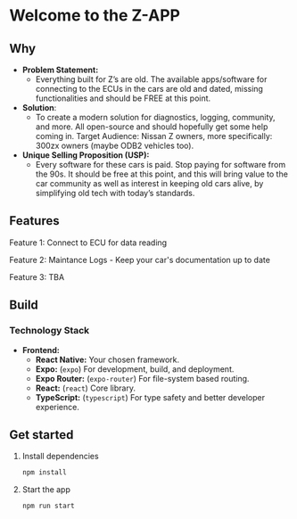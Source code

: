 # Welcome to the Z-APP

## Why

- **Problem Statement:**
    - Everything built for Z’s are old. The available apps/software for connecting to the ECUs in the cars are old and dated, missing functionalities and should be FREE at this point.
- **Solution**:
    - To create a modern solution for diagnostics, logging, community, and more. All open-source and should hopefully get some help coming in.
    Target Audience: Nissan Z owners, more specifically: 300zx owners (maybe ODB2 vehicles too).
- **Unique Selling Proposition (USP):**
    - Every software for these cars is paid. Stop paying for software from the 90s. It should be free at this point, and this will bring value to the car community as well as interest in keeping old cars alive, by simplifying old tech with today’s standards.

## Features

Feature 1: Connect to ECU for data reading

Feature 2: Maintance Logs - Keep your car's documentation up to date

Feature 3: TBA

## Build

### Technology Stack

- **Frontend:**
    - **React Native:** Your chosen framework.
    - **Expo:** (`expo`) For development, build, and deployment.
    - **Expo Router:** (`expo-router`) For file-system based routing.
    - **React:** (`react`) Core library.
    - **TypeScript:** (`typescript`) For type safety and better developer experience.
    
## Get started

1. Install dependencies

   ```bash
   npm install
   ```

2. Start the app

   ```bash
   npm run start
   ```
